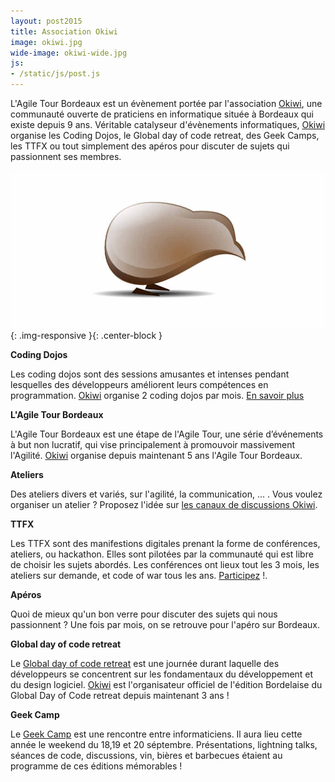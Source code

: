 ```yaml
---
layout: post2015
title: Association Okiwi
image: okiwi.jpg
wide-image: okiwi-wide.jpg
js:
- /static/js/post.js
---
```


L'Agile Tour Bordeaux est un évènement portée par l'association [Okiwi](http://www.okiwi.org), une communauté ouverte de praticiens en informatique située à Bordeaux 
qui existe depuis 9 ans. Véritable catalyseur d'évènements informatiques, [Okiwi](http://www.okiwi.org) organise les Coding Dojos, le Global day of code retreat, des Geek Camps, 
les TTFX ou tout simplement des apéros pour discuter de sujets qui passionnent ses membres.<!--more-->

![Alt text](/static/img/blog/okiwi-wide.jpg){: .img-responsive }{: .center-block }

**Coding Dojos**

Les coding dojos sont des sessions amusantes et intenses pendant lesquelles des développeurs améliorent leurs compétences en programmation. 
[Okiwi](http://www.okiwi.org) organise 2 coding dojos par mois. [En savoir plus](http://okiwi.org/#coding-dojo)

**L'Agile Tour Bordeaux**

L'Agile Tour Bordeaux est une étape de l'Agile Tour, une série d’événements à but non lucratif, qui vise principalement à promouvoir massivement l'Agilité. 
[Okiwi](http://www.okiwi.org) organise depuis maintenant 5 ans l'Agile Tour Bordeaux.

**Ateliers**

Des ateliers divers et variés, sur l'agilité, la communication, ... . Vous voulez organiser un atelier ? Proposez 
l'idée sur [les canaux de discussions Okiwi](https://groups.google.com/forum/?hl=fr&fromgroups#!forum/okiwi).

**TTFX**

Les TTFX sont des manifestions digitales prenant la forme de conférences, ateliers, ou hackathon. Elles sont pilotées par la communauté qui est libre de 
choisir les sujets abordés. Les conférences ont lieux tout les 3 mois, les ateliers sur demande, et code of war tous 
les ans. [Participez](http://www.ttfx.fr) !.

**Apéros**

Quoi de mieux qu'un bon verre pour discuter des sujets qui nous passionnent ? Une fois par mois, on se retrouve pour l'apéro sur Bordeaux.

**Global day of code retreat**

Le [Global day of code retreat](http://globalday.coderetreat.org/) est une journée durant laquelle des développeurs se concentrent sur les fondamentaux 
du développement et du design logiciel. 
[Okiwi](http://www.okiwi.org) est l'organisateur officiel de l'édition Bordelaise du Global Day of Code retreat depuis maintenant 3 ans !

**Geek Camp**

Le [Geek Camp](http://okiwi.org/geek-camp) est une rencontre entre informaticiens. Il aura lieu cette année le weekend du 18,19 et 20 séptembre. 
Présentations, lightning talks, 
séances de code, discussions, vin, bières et barbecues étaient au programme de ces éditions mémorables !
